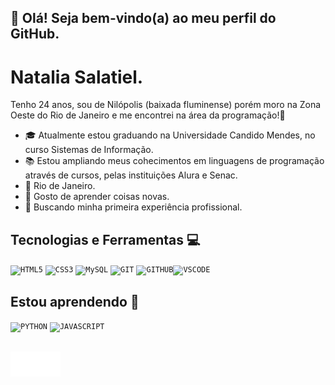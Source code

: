 ## 👋 Olá! Seja bem-vindo(a) ao meu perfil do GitHub.
<h1 align="left"> Natalia Salatiel.</h1>

Tenho 24 anos, sou de Nilópolis (baixada fluminense) porém moro na Zona Oeste do Rio de Janeiro e me encontrei na área da programação!💜

- :mortar_board: Atualmente estou graduando na Universidade Candido Mendes, no curso Sistemas de Informação.
- :books: Estou ampliando meus cohecimentos em linguagens de programação através de cursos, pelas instituições Alura e Senac.
- :pushpin: Rio de Janeiro.
- :dart: Gosto de aprender coisas novas.
- :mag_right: Buscando minha primeira experiência profissional.

## Tecnologias e Ferramentas :computer: 
<code><img  width="70px" src="https://cdn.jsdelivr.net/gh/devicons/devicon@latest/icons/html5/html5-original.svg" title="HTML5"/></code> 
<code><img  width="70px" src="https://cdn.jsdelivr.net/gh/devicons/devicon@latest/icons/css3/css3-original.svg"  title="CSS3"/></code> 
<code><img  width="70px" src="https://cdn.jsdelivr.net/gh/devicons/devicon@latest/icons/mysql/mysql-plain-wordmark.svg"  title="MySQL"/></code> 
<code><img  width="70px" src="https://cdn.jsdelivr.net/gh/devicons/devicon@latest/icons/git/git-plain-wordmark.svg"  title="GIT"/></code> 
<code><img  width="70px" src="https://cdn.jsdelivr.net/gh/devicons/devicon@latest/icons/github/github-original.svg"  title="GITHUB"/></code><code><img  width="70px" src="https://cdn.jsdelivr.net/gh/devicons/devicon@latest/icons/vscode/vscode-original-wordmark.svg"  title="VSCODE"/></code> 
    

## Estou aprendendo :brain:

<code><img   width="70px" src="https://cdn.jsdelivr.net/gh/devicons/devicon@latest/icons/python/python-original-wordmark.svg" title="PYTHON" /></code> 
<code><img   width="70px" src="https://cdn.jsdelivr.net/gh/devicons/devicon@latest/icons/javascript/javascript-plain.svg" title="JAVASCRIPT" /></code> 

</br>
<div align="center">
  <a href="https://www.instagram.com/ntsalatiel" target="_blank"><img align="left" alt="Instagram" width="40px" src="https://github.com/Aakarsh-B/trying-repos/blob/master/insta.svg" />
  <a href="https://www.linkedin.com/in/natalia-salatiel-desenvolvedora-web" target="_blank"><img align="left" alt="LinkedIn" width="40px" src="https://github.com/Aakarsh-B/trying-repos/blob/master/linkedin.svg" /></a>
</div>

